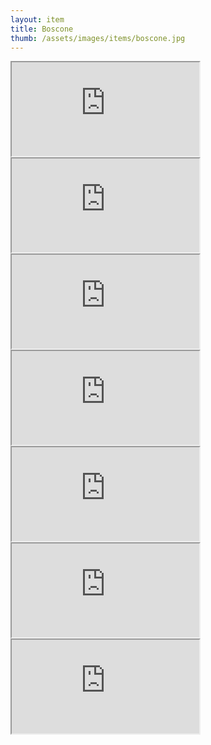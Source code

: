 ```yaml
---
layout: item
title: Boscone
thumb: /assets/images/items/boscone.jpg
---
```

<iframe onload="" src="http://magic-items.herokuapp.com/item/embed/57"></iframe>
<iframe onload="" src="http://magic-items.herokuapp.com/item/embed/156"></iframe>
<iframe onload="" src="http://magic-items.herokuapp.com/item/embed/157"></iframe>
<iframe onload="" src="http://magic-items.herokuapp.com/item/embed/162"></iframe>
<iframe onload="" src="http://magic-items.herokuapp.com/item/embed/163"></iframe>
<iframe onload="" src="http://magic-items.herokuapp.com/item/embed/165"></iframe>
<iframe onload="" src="http://magic-items.herokuapp.com/item/embed/166"></iframe>
